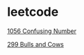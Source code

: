 # leetcode
[1056 Confusing Number](https://github.com/XuGaoUCI/leetcode/blob/master/lc1056.py)

[299 Bulls and Cows](https://github.com/XuGaoUCI/leetcode/blob/master/lc299.py)
